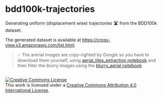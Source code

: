 # bdd100k-trajectories
Generating uniform (displacement wise) trajectories 🛣️ from the BDD100k dataset.

The generated dataset is available at https://cross-view.s3.amazonaws.com/list.html.

> 💡 The arerial images are copy-righted by Google so you have to download them yourself, using [aerial_tiles_extraction notebook](./aerial_tiles_extraction.ipynb) and then filter the blurry images using the [blurry_aerial notebook](./blurry_aerial.ipynb)

##
<a rel="license" href="http://creativecommons.org/licenses/by/4.0/"><img alt="Creative Commons License" style="border-width:0" src="https://i.creativecommons.org/l/by/4.0/88x31.png" /></a><br />This work is licensed under a <a rel="license" href="http://creativecommons.org/licenses/by/4.0/">Creative Commons Attribution 4.0 International License</a>.
